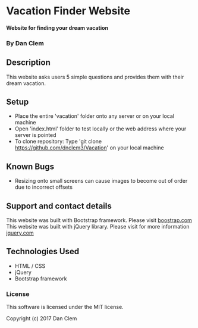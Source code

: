 # Vacation Finder Website

#### Website for finding your dream vacation

### By Dan Clem

## Description

This website asks users 5 simple questions and provides them with their dream vacation.

## Setup

* Place the entire 'vacation' folder onto any server or on your local machine
* Open 'index.html' folder to test locally or the web address where your server is pointed
* To clone repository: Type 'git clone https://github.com/dnclem3/Vacation' on your local machine

## Known Bugs

* Resizing onto small screens can cause images to become out of order due to incorrect offsets

## Support and contact details

This website was built with Bootstrap framework. Please visit [boostrap.com](http://www.getbootstrap.com)
This website was built with jQuery library. Please visit for more information [jquery.com](https://jquery.com/)
## Technologies Used

* HTML / CSS
* jQuery
* Bootstrap framework

### License

This software is licensed under the MIT license.

Copyright (c) 2017 Dan Clem
